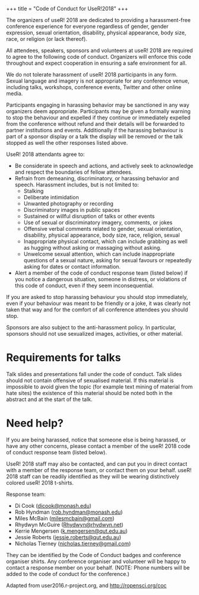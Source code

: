 +++
title = "Code of Conduct for UseR!2018"
+++

The organizers of useR! 2018 are dedicated to providing a harassment-free conference experience for everyone regardless of gender, gender expression, sexual orientation, disability, physical appearance, body size, race, or religion (or lack thereof).

All attendees, speakers, sponsors and volunteers at useR! 2018 are required to agree to the following code of conduct. Organizers will enforce this code throughout and expect cooperation in ensuring a safe environment for all.

We do not tolerate harassment of useR! 2018 participants in any form. Sexual language and imagery is not appropriate for any conference venue, including talks, workshops, conference events, Twitter and other online media.

Participants engaging in harassing behavior may be sanctioned in any way organizers deem appropriate. Participants may be given a formally warning to stop the behaviour and expelled if they continue or immediately expelled from the conference without refund and their details will be forwarded to partner institutions and events. Additionally if the harassing behaviour is part of a sponsor display or a talk the display will be removed or the talk stopped as well the other responses listed above.

UseR! 2018 attendants agree to:

- Be considerate in speech and actions, and actively seek to acknowledge and respect the boundaries of fellow attendees.
- Refrain from demeaning, discriminatory, or harassing behavior and speech. Harassment includes, but is not limited to: 
    - Stalking
    - Deliberate intimidation
    - Unwanted photography or recording
    - Discriminatory images in public spaces
    - Sustained or willful disruption of talks or other events
    - Use of sexual or discriminatory imagery, comments, or jokes
    - Offensive verbal comments related to gender, sexual orientation, disability, physical appearance, body size, race, religion, sexual 
    - Inappropriate physical contact, which can include grabbing as well as hugging without asking or massaging without asking.
    - Unwelcome sexual attention, which can include inappropriate questions of a sexual nature, asking for sexual favours or repeatedly asking for dates or contact information.
- Alert a member of the code of conduct response team (listed below) if you notice a dangerous situation, someone in distress, or violations of this code of conduct, even if they seem inconsequential.

If you are asked to stop harassing behaviour you should stop immediately, even if your behaviour was meant to be friendly or a joke, it was clearly not taken that way and for the comfort of all conference attendees you should stop.

Sponsors are also subject to the anti-harassment policy. In particular, sponsors should not use sexualized images, activities, or other material.

# Requirements for talks

Talk slides and presentations fall under the code of conduct. Talk slides should not contain offensive of sexualised material. If this material is impossible to avoid given the topic (for example text mining of material from hate sites) the existence of this material should be noted both in the abstract and at the start of the talk.

# Need help?

If you are being harassed, notice that someone else is being harassed, or have any other concerns, please contact a member of the useR! 2018 code of conduct response team  (listed below).

UseR! 2018 staff may also be contacted, and can put you in direct contact with a member of the response team, or contact them on your behalf.  useR! 2018 staff can be readily identified as they will be wearing distinctively colored useR! 2018 t-shirts.

Response team:

- Di Cook (dicook@monash.edu)
- Rob Hyndman (rob.hyndman@monash.edu)
- Miles McBain (milesmcbain@gmail.com)
- Rhydwyn McGuire (Rhydwyn@rhydwyn.net)
- Kerrie Mengersen (k.mengersen@qut.edu.au)
- Jessie Roberts (jessie.roberts@qut.edu.au)
- Nicholas Tierney (nicholas.tierney@gmail.com)

They can be identified by the Code of Conduct badges and conference organiser shirts. Any conference organiser and volunteer will be happy to contact a response member on your behalf. (NOTE: Phone numbers will be added to the code of conduct for the conference.)

Adapted from user2016.r-project.org, and http://ropensci.org/coc
